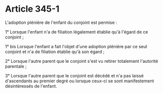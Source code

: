 # Article 345-1

L'adoption plénière de l'enfant du conjoint est permise :

1° Lorsque l'enfant n'a de filiation légalement établie qu'à l'égard de ce conjoint ;

1° bis Lorsque l'enfant a fait l'objet d'une adoption plénière par ce seul conjoint et n'a de filiation établie qu'à son égard ;

2° Lorsque l'autre parent que le conjoint s'est vu retirer totalement l'autorité parentale ;

3° Lorsque l'autre parent que le conjoint est décédé et n'a pas laissé d'ascendants au premier degré ou lorsque ceux-ci se sont manifestement désintéressés de l'enfant.
